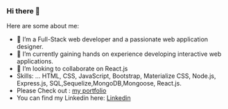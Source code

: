 ### Hi there 👋



Here are some about me: 

- 🔭 I’m a Full-Stack web developer and a passionate web application designer.
- 🌱 I’m currently gaining hands on experience developing interactive web applications.
- 👯 I’m looking to collaborate on  React.js
- Skills: ... HTML, CSS, JavaScript, Bootstrap, Materialize CSS, Node.js, Express.js, SQL,Sequelize,MongoDB,Mongoose, React.js.
- Please Check out : [my portfolio](https://achuv37.github.io/react-portfolio-av/)
- You can find my Linkedin here:  [Linkedin](http://linkedin.com/in/aswathy-venugopalapillai-46339414a)


